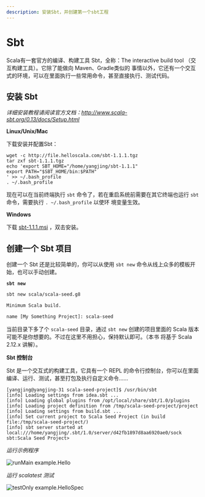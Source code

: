 ```yaml
---
description: 安装Sbt，并创建第一个sbt工程
---
```



# Sbt

Scala有一套官方的编译、构建工具 Sbt，全称：The interactive build tool （交互构建工具）。它除了能做向 Maven、Gradle类似的
事情以外，它还有一个交互式的环境，可以在里面执行一些常用命令，甚至直接执行、测试代码。

## 安装 Sbt

*详细安装教程请阅读官方文档：http://www.scala-sbt.org/0.13/docs/Setup.html*

**Linux/Unix/Mac**

下载安装并配置Sbt：

```
wget -c http://file.helloscala.com/sbt-1.1.1.tgz
tar zxf sbt-1.1.1.tgz
echo 'export SBT_HOME="/home/yangjing/sbt-1.1.1"
export PATH="$SBT_HOME/bin:$PATH"
' >> ~/.bash_profile
. ~/.bash_profile
```

现在可以在当前终端执行 `sbt` 命令了，若在重启系统前需要在其它终端也运行 `sbt` 命令，需要执行 `. ~/.bash_profile` 以使环
境变量生效。

**Windows**

下载 [sbt-1.1.1.msi](http://file.helloscala.com/sbt-1.1.1.msi) ，双击安装。

## 创建一个 Sbt 项目

创建一个 Sbt 还是比较简单的，你可以从使用 `sbt new` 命令从线上众多的模板开始，也可以手动创建。

**`sbt new`**

```bash
sbt new scala/scala-seed.g8

Minimum Scala build. 

name [My Something Project]: scala-seed

```

当前目录下多了个 `scala-seed` 目录，通过 `sbt new` 创建的项目里面的 Scala 版本可能不是你想要的。不过在这里不用担心，保持默认即可。（本书
将基于 Scala 2.12.x 讲解）。

**Sbt 控制台**

Sbt 是一个交互式的构建工具，它具有一个 REPL 的命令行控制台，你可以在里面编译、运行、测试，甚至打包及执行自定义命令……

```
[yangjing@yangjing-31 scala-seed-project]$ /usr/bin/sbt
[info] Loading settings from idea.sbt ...
[info] Loading global plugins from /opt/local/share/sbt/1.0/plugins
[info] Loading project definition from /tmp/scala-seed-project/project
[info] Loading settings from build.sbt ...
[info] Set current project to Scala Seed Project (in build file:/tmp/scala-seed-project/)
[info] sbt server started at local:///home/yangjing/.sbt/1.0/server/d42fb1897d8aa6920ae0/sock
sbt:Scala Seed Project>
```

*运行示例程序*

![runMain example.Hello](imgs/01.1.runMain.png)

*运行 scalatest 测试*

![testOnly example.HelloSpec](imgs/01.1.testOnly.png)
